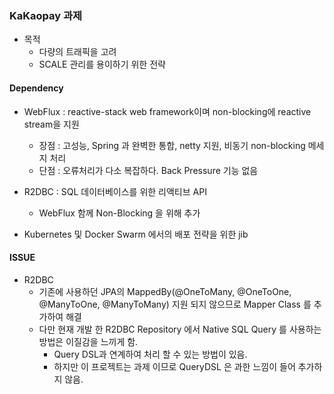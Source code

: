 ### KaKaopay 과제

- 목적
  * 다량의 트래픽을 고려 
  * SCALE 관리를 용이하기 위한 전략
       
#### Dependency
  + WebFlux : reactive-stack web framework이며 non-blocking에 reactive stream을 지원
    + 장점 : 고성능, Spring 과 완벽한 통합, netty 지원, 비동기 non-blocking 메세지 처리
    + 단점 : 오류처리가 다소 복잡하다. Back Pressure 기능 없음
      

  + R2DBC : SQL 데이터베이스를 위한 리액티브 API
    + WebFlux 함께 Non-Blocking 을 위해 추가 
    

  + Kubernetes 및 Docker Swarm 에서의 배포 전략을 위한 jib

#### ISSUE
  + R2DBC
    + 기존에 사용하던 JPA의 MappedBy(@OneToMany, @OneToOne, @ManyToOne, @ManyToMany) 지원 되지 않으므로 Mapper Class 를 추가하여 해결
    + 다만 현재 개발 한 R2DBC Repository 에서 Native SQL Query 를 사용하는 방법은 이질감을 느끼게 함.
      + Query DSL과 연계하여 처리 할 수 있는 방법이 있음. 
      + 하지만 이 프로젝트는 과제 이므로 QueryDSL 은 과한 느낌이 들어 추가하지 않음. 

